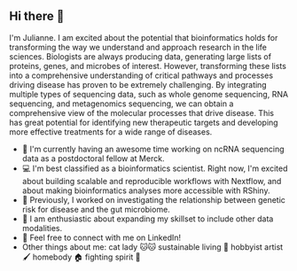 ## Hi there 👋

I'm Julianne. I am excited about the potential that bioinformatics holds for transforming the way we
understand and approach research in the life sciences. Biologists are always producing data, generating
large lists of proteins, genes, and microbes of interest. However, transforming these lists into a
comprehensive understanding of critical pathways and processes driving disease has proven to be
extremely challenging. By integrating multiple types of sequencing data, such as whole genome
sequencing, RNA sequencing, and metagenomics sequencing, we can obtain a comprehensive view of the
molecular processes that drive disease. This has great potential for identifying new therapeutic targets and
developing more effective treatments for a wide range of diseases.

- 🔭 I'm currently having an awesome time working on ncRNA sequencing data as a postdoctoral fellow at Merck.
- 💻 I'm best classified as a bioinformatics scientist. Right now, I'm excited about building scalable and reproducible workflows with Nextflow, and about making bioinformatics analyses more accessible with RShiny.
- 💩 Previously, I worked on investigating the relationship between genetic risk for disease and the gut microbiome.
- 🌱 I am enthusiastic about expanding my skillset to include other data modalities.
- 👯 Feel free to connect with me on LinkedIn!
- Other things about me: cat lady 🐱🐱 sustainable living 🍃 hobbyist artist 🖌️ homebody 🏠 fighting spirit 💪



